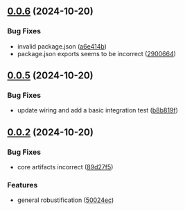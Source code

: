 ## [0.0.6](https://github.com/brekk/monoculture/compare/v0.0.5...v0.0.6) (2024-10-20)


### Bug Fixes

* invalid package.json ([a6e414b](https://github.com/brekk/monoculture/commit/a6e414baa2a9e6e390743a49c552865e30a2d11c))
* package.json exports seems to be incorrect ([2900664](https://github.com/brekk/monoculture/commit/2900664e8c733c8f76f821ab8000ab254ae05b2b))



## [0.0.5](https://github.com/brekk/monoculture/compare/v0.0.2...v0.0.5) (2024-10-20)


### Bug Fixes

* update wiring and add a basic integration test ([b8b819f](https://github.com/brekk/monoculture/commit/b8b819f59a0145821e3f7195c02e48010cd9bb79))



## [0.0.2](https://github.com/brekk/monoculture/compare/v0.0.1...v0.0.2) (2024-10-20)


### Bug Fixes

* core artifacts incorrect ([89d27f5](https://github.com/brekk/monoculture/commit/89d27f506cdab0dea12e7758bfb0a8b580ffc5ff))


### Features

* general robustification ([50024ec](https://github.com/brekk/monoculture/commit/50024ec9fd6871b18601c8933df2f08be3094317))



